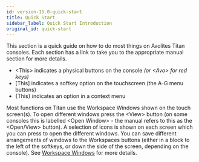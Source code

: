 ```yaml
---
id: version-15.0-quick-start
title: Quick Start
sidebar_label: Quick Start Introduction
original_id: quick-start
---
```


This section is a quick guide on how to do most things on Avolites Titan
consoles. Each section has a link to take you to the appropriate manual
section for more details.

- \<This\> indicates a physical buttons on the console *(or \<Avo\> for red keys)*
- \[This\] indicates a softkey option on the touchscreen (the A-G menu buttons)
- \{This\} indicates an option in a context menu 

Most functions on Titan use the Workspace Windows shown on the touch screen(s).
To open different windows press the \<View\> button (on some consoles this is labelled \<Open Window\> -
the manual refers to this as the \<Open/View\> button). A selection of icons is
shown on each screen which you can press to open the different windows.
You can save different arrangements of windows to the Workspaces buttons
(either in a block to the left of the softkeys, or down the side of the screen,
depending on the console).
See [Workspace Windows](./titan-basics/workspace-windows.md) for more details.

